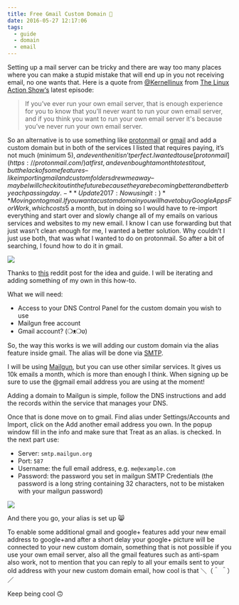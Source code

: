 ```yaml
---
title: Free Gmail Custom Domain 📧
date: 2016-05-27 12:17:06
tags:
  - guide
  - domain
  - email
---
```


Setting up a mail server can be tricky and there are way too many places where you can make a stupid mistake that will end up in you not receiving email, no one wants that. Here is a quote from [@Kernellinux](https://twitter.com/Kernellinux) from [The Linux Action Show‘s](https://itunes.apple.com/us/podcast/the-linux-action-show!-hd/id505494738?mt=2) latest episode:

>If you’ve ever run your own email server, that is enough experience for you to know that you’ll never want to run your own email server, and if you think you want to run your own email server it's because you’ve never run your own email server.

<!--more-->

So an alternative is to use something like [protonmail](https://protonmail.com) or [gmail](https://mail.google.com) and add a custom domain but in both of the services I listed that requires paying, it’s not much (minimum 5$), and even then it isn’t perfect.
I wanted to use [protonmail](https://protonmail.com/) at first, and even bought a month to test it out, but the lack of some features – like importing mail and custom folders drew me away – maybe I will check it out in the future because they are becoming better and better by each passing day. - **Update 2017: Now using it :)**
Moving on to gmail. If you want a custom domain you will have to buy Google Apps For Work, which costs 5$ a month, but in doing so I would have to re-import everything and start over and slowly change all of my emails on various services and websites to my new email. I know I can use forwarding but that just wasn’t clean enough for me, I wanted a better solution. Why couldn’t I just use both, that was what I wanted to do on protonmail. So after a bit of searching, I found how to do it in gmail.

![](/images/gmail_custom.jpg)

Thanks to [this](https://www.reddit.com/r/Entrepreneur/comments/3y7nve/use_gmail_to_send_email_from_custom_domains_for) reddit post for the idea and guide. I will be iterating and adding something of my own in this how-to.

What we will need:

- Access to your DNS Control Panel for the custom domain you wish to use
- Mailgun free account
- Gmail account? (❍ᴥ❍ʋ)

So, the way this works is we will adding our custom domain via the alias feature inside gmail. The alias will be done via [SMTP](https://en.wikipedia.org/wiki/Simple_Mail_Transfer_Protocol).

I will be using [Mailgun](https://www.mailgun.com), but you can use other similar services. It gives us 10k emails a month, which is more than enough I think. When signing up be sure to use the @gmail email address you are using at the moment!

Adding a domain to Mailgun is simple, follow the DNS instructions and add the records within the service that manages your DNS.

Once that is done move on to gmail. Find alias under Settings/Accounts and Import, click on the Add another email address you own. In the popup window fill in the info and make sure that Treat as an alias. is checked. In the next part use:

- Server: `smtp.mailgun.org`
- Port: `587`
- Username: the full email address, e.g. `me@example.com`
- Password: the password you set in mailgun SMTP Credentials (the password is a long string containing 32 characters, not to be mistaken with your mailgun password)

![](/images/gmail_custom_domain.jpg)

And there you go, your alias is set up 😸

To enable some additional gmail and google+ features add your new email address to google+and after a short delay your google+ picture will be connected to your new custom domain, something that is not possible if you use your own email server, also all the gmail features such as anti-spam also work, not to mention that you can reply to all your emails sent to your old address with your new custom domain email, how cool is that ＼（＾ ＾）／

Keep being cool 🙃